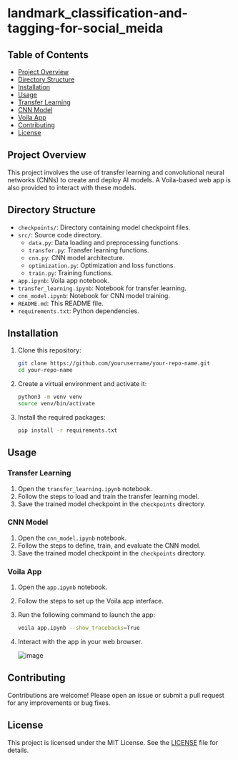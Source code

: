 # landmark_classification-and-tagging-for-social_meida


## Table of Contents
- [Project Overview](#project-overview)
- [Directory Structure](#directory-structure)
- [Installation](#installation)
- [Usage](#usage)
- [Transfer Learning](#transfer-learning)
- [CNN Model](#cnn-model)
- [Voila App](#voila-app)
- [Contributing](#contributing)
- [License](#license)

## Project Overview

This project involves the use of transfer learning and convolutional neural networks (CNNs) to create and deploy AI models. A Voila-based web app is also provided to interact with these models.

## Directory Structure

- `checkpoints/`: Directory containing model checkpoint files.
- `src/`: Source code directory.
  - `data.py`: Data loading and preprocessing functions.
  - `transfer.py`: Transfer learning functions.
  - `cnn.py`: CNN model architecture.
  - `optimization.py`: Optimization and loss functions.
  - `train.py`: Training functions.
- `app.ipynb`: Voila app notebook.
- `transfer_learning.ipynb`: Notebook for transfer learning.
- `cnn_model.ipynb`: Notebook for CNN model training.
- `README.md`: This README file.
- `requirements.txt`: Python dependencies.

## Installation

1. Clone this repository:
    ```bash
    git clone https://github.com/yourusername/your-repo-name.git
    cd your-repo-name
    ```

2. Create a virtual environment and activate it:
    ```bash
    python3 -m venv venv
    source venv/bin/activate
    ```

3. Install the required packages:
    ```bash
    pip install -r requirements.txt
    ```

## Usage

### Transfer Learning

1. Open the `transfer_learning.ipynb` notebook.
2. Follow the steps to load and train the transfer learning model.
3. Save the trained model checkpoint in the `checkpoints` directory.

### CNN Model

1. Open the `cnn_model.ipynb` notebook.
2. Follow the steps to define, train, and evaluate the CNN model.
3. Save the trained model checkpoint in the `checkpoints` directory.

### Voila App

1. Open the `app.ipynb` notebook.
2. Follow the steps to set up the Voila app interface.
3. Run the following command to launch the app:
    ```bash
    voila app.ipynb --show_tracebacks=True
    ```
4. Interact with the app in your web browser.

   ![image](https://github.com/user-attachments/assets/cc5170a3-7c87-4b02-8118-30e4e82e4626)


## Contributing

Contributions are welcome! Please open an issue or submit a pull request for any improvements or bug fixes.

## License

This project is licensed under the MIT License. See the [LICENSE](LICENSE) file for details.

